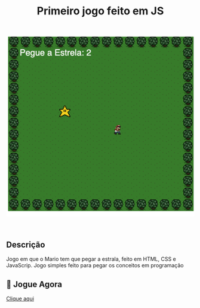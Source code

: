 <h1 align="center">Primeiro jogo feito em JS</h1>
<br/>


<p align="center">
  <img alt="Print da Tela do Jogo" src="github/imgJogo.png">
</p>

<br/>

## Descrição

Jogo em que o Mario tem que pegar a estrala, feito em HTML, CSS e JavaScrip.
Jogo simples feito para pegar os conceitos em programação



## 🚀 Jogue Agora

[Clique aqui](https://ramomoliveira.github.io/primeiro-jogo-js/)
